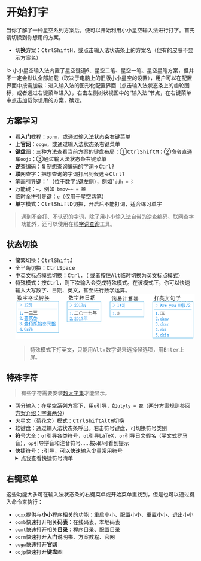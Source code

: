 # 开始打字

当你了解了一种星空系列方案后，便可以开始利用小小星空输入法进行打字。首先请切换到你想用的方案。

* 切**换**方案：<kbd>Ctrl</kbd><kbd>Shift</kbd><kbd>H</kbd>，或点击输入法状态条上的方案名（但有的皮肤不显示方案名）

!> 小小星空输入法内置了星空键道6、星空二笔、星空一笔、星空星笔方案，但并不一定会默认全部加载（取决于电脑上的旧版小小星空的设置），用户可以在配置界面中按需加载：进入输入法的图形化配置界面（点击输入法状态条上的齿轮图标，或者通过右键菜单进入），右击左侧树状视图中的“输入法”节点，在右键菜单中点击加载你想用的方案，确定。

## 方案学习

* 看**入门**教程：`oorm`，或通过输入法状态条右键菜单
* 上**官网**：`oogw`，或通过输入法状态条右键菜单
* **键盘**图：三种方法查看当前方案的键盘布局：①<kbd>Ctrl</kbd><kbd>Shift</kbd><kbd>M</kbd>；②命令直通车`oojp`；③通过输入法状态条右键菜单
* **逆**查编码：复制想查询编码的字词→<kbd>Ctrl</kbd><kbd>?</kbd>
* **联**网查字：把想查询的字词打出到候选→<kbd>Ctrl</kbd><kbd>?</kbd>
* 笔画引导键：`` ` ``（位于数字`1`键左侧），例如`` `ddh = 氵 ``
* 万能键：`~`，例如` bmov~~ = 辫`
* 临时全拼引导键：`e`（仅用于星空两笔）
* **单**字模式：<kbd>Ctrl</kbd><kbd>Shift</kbd><kbd>D</kbd>切换，开启后不能打词，适合练习单字

> 遇到不会打、不认识的字词，除了用小小输入法自带的逆查编码、联网查字功能外，还可以使用在线[字词查询](tools#字词查询)工具。

## 状态切换

* **简**繁切换：<kbd>Ctrl</kbd><kbd>Shift</kbd><kbd>J</kbd>
* 全半角切换：<kbd>Ctrl</kbd><kbd>Space</kbd>
* 中英文标点模式切换：<kbd>Ctrl</kbd><kbd>.</kbd>（ 或者按住<kbd>Alt</kbd>临时切换为英文标点模式）
* 特殊模式：按<kbd>Ctrl</kbd>，则下次输入会变成特殊模式。在该模式下，你可以快速输入大写数字、日期、英文，甚至进行数学运算。
  ![特殊模式](_media\specialmode.png)
  > 特殊模式下打英文，只能用<kbd>Alt</kbd>+数字键来选择候选项，用<kbd>Enter</kbd>上屏。

## 特殊字符

> 有些字符需要安装[超大字集](tools#超大字集)才能显示。

* 两分输入：在星空系列方案下，用`u`引导，如`ulyly = 龖`（两分方案规则参阅[方案介绍：字海两分](schema-zhlf)）
* 火星文（菊花文）模式：<kbd>Ctrl</kbd><kbd>Shift</kbd><kbd>Alt</kbd><kbd>H</kbd>切换
* 软键盘：通过输入法状态条呼出。右击符号键盘，可切换符号类别  
* **符**号大全：`of`引导各类符号，`ol`引导LaTeX，`or`引导日文假名（平文式罗马音），`op`引导拼音和注音符号……按`o`即可看到提示
* 快捷符号：`;`引导，可以快速输入少量常用符号
  <details>
      <summary>点我查看快捷符号清单</summary>
      <table><thead><tr><th>编码</th><th>输出</th><th>助记</th><th>追加编码</th><th>输出</th><th>助记</th></tr></thead><tbody><tr><td>;q</td><td>？</td><td>query</td><td>　</td><td>　</td><td>　</td></tr><tr><td>;w</td><td>～</td><td>wave</td><td>　</td><td>　</td><td>　</td></tr><tr><td>;e</td><td>回车</td><td>enter</td><td>　</td><td>　</td><td>　</td></tr><tr><td>;r</td><td>重复</td><td>repeat</td><td>　</td><td>　</td><td>　</td></tr><tr><td>;t</td><td>退格</td><td>退格</td><td>　</td><td>　</td><td>　</td></tr><tr><td>;y</td><td>♂</td><td>yo</td><td>;yo</td><td>♀</td><td>形似</td></tr><tr><td>;u</td><td>撤销</td><td>undo</td><td>　</td><td>　</td><td>　</td></tr><tr><td>;i</td><td>！</td><td>形似</td><td>　</td><td>　</td><td>　</td></tr><tr><td>;o</td><td>·</td><td>形似</td><td>;oo</td><td>……</td><td>形似</td></tr><tr><td>;p</td><td>——</td><td>破折</td><td>　</td><td>　</td><td>　</td></tr><tr><td>;a</td><td>@</td><td>at</td><td>　</td><td>　</td><td>　</td></tr><tr><td>;s</td><td>&amp;</td><td>形似</td><td>;si</td><td>$</td><td>形似</td></tr><tr><td>;d</td><td>删除</td><td>delete</td><td>　</td><td>　</td><td>　</td></tr><tr><td>;f</td><td>“</td><td>　</td><td>　</td><td>　</td><td>　</td></tr><tr><td>;g</td><td>”</td><td>　</td><td>　</td><td>　</td><td>　</td></tr><tr><td>;h</td><td>行末</td><td>行末</td><td>;ho</td><td>行首</td><td>home</td></tr><tr><td>;j</td><td>#</td><td>井号</td><td>;ju ;ji ;jo ;jv</td><td>← ↑ → ↓</td><td>箭头</td></tr><tr><td>;ku ;ki ;ko</td><td>() [] {}</td><td>括号</td><td>　</td><td>　</td><td>　</td></tr><tr><td>;lu ;li ;lo</td><td>/ | \</td><td>形似</td><td>;ll</td><td>//</td><td>　</td></tr><tr><td>;;</td><td>；</td><td>　</td><td>　</td><td>　</td><td>　</td></tr><tr><td>;z</td><td>_</td><td>　</td><td>　</td><td>　</td><td>　</td></tr><tr><td>;x</td><td>×</td><td>形似</td><td>;xo</td><td>÷</td><td>形似</td></tr><tr><td>;c</td><td>`</td><td>constrain</td><td>　</td><td>　</td><td>　</td></tr><tr><td>;v</td><td>^</td><td>形似</td><td>;vv</td><td>√</td><td>形似</td></tr><tr><td>;b</td><td>%</td><td>百分</td><td>;bo ;boo</td><td>‰ ‱</td><td>形似</td></tr><tr><td>;n</td><td>‘</td><td>　</td><td>　</td><td>　</td><td>　</td></tr><tr><td>;m</td><td>’</td><td>　</td><td>　</td><td>　</td><td>　</td></tr><tr><td>;,</td><td>&lt;</td><td>　</td><td>　</td><td>　</td><td>　</td></tr><tr><td>;.</td><td>&gt;</td><td>　</td><td>　</td><td>　</td><td>　</td></tr><tr><td>;'</td><td>'</td><td>　</td><td></td><td></td><td></td></tr><tr><td>;''</td><td>"</td><td>　</td><td></td><td></td><td></td></tr></tbody></table>
  </details>

## 右键菜单

这些功能大多可在输入法状态条的右键菜单或开始菜单里找到，但是也可以通过键入命令来执行：

* `ooxx`提供与**小小**程序相关的功能：重启小小、配置小小、重置小小、退出小小
* `oomb`快速打开相关**码表**：在线码表、本地码表
* `ooml`快速打开相关**目录**：程序目录、配置目录
* `oorm`快速打开**入门**说明书、方案教程、官网
* `oogw`快速打开**官网**
* `oojp`快速打开**键盘**图

